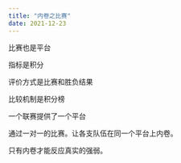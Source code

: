 ```yaml
---
title: "内卷之比赛"
date: 2021-12-23
---
```


比赛也是平台

指标是积分

评价方式是比赛和胜负结果

比较机制是积分榜

一个联赛提供了一个平台

通过一对一的比赛。让各支队伍在同一个平台上内卷。

只有内卷才能反应真实的强弱。
